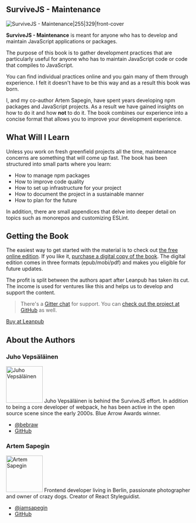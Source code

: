 ## SurviveJS - Maintenance

![SurviveJS - Maintenance|255|329|front-cover](assets/img/maintenance_title_page_small.png)

**SurviveJS - Maintenance** is meant for anyone who has to develop and maintain JavaScript applications or packages.

The purpose of this book is to gather development practices that are particularly useful for anyone who has to maintain JavaScript code or code that compiles to JavaScript.

You can find individual practices online and you gain many of them through experience. I felt it doesn't have to be this way and as a result this book was born.

I, and my co-author Artem Sapegin, have spent years developing npm packages and JavaScript projects. As a result we have gained insights on how to do it and how **not** to do it. The book combines our experience into a concise format that allows you to improve your development experience.

## What Will I Learn

Unless you work on fresh greenfield projects all the time, maintenance concerns are something that will come up fast. The book has been structured into small parts where you learn:

* How to manage npm packages
* How to improve code quality
* How to set up infrastructure for your project
* How to document the project in a sustainable manner
* How to plan for the future

In addition, there are small appendices that delve into deeper detail on topics such as monorepos and customizing ESLint.

## Getting the Book

The easiest way to get started with the material is to check out [the free online edition](/maintenance/foreword). If you like it, [purchase a digital copy of the book](https://leanpub.com/survivejs-maintenance). The digital edition comes in three formats (epub/mobi/pdf) and makes you eligible for future updates.

The profit is split between the authors apart after Leanpub has taken its cut. The income is used for ventures like this and helps us to develop and support the content.

> There's a [Gitter chat](https://gitter.im/survivejs/maintenance) for support. You can [check out the project at GitHub](https://github.com/survivejs/maintenance-book) as well.

<p>
<a class='btn btn--normal btn--buy' href='https://leanpub.com/survivejs-maintenance'>Buy at Leanpub</a>
</p>

## About the Authors

### Juho Vepsäläinen

<p>
<img src='https://www.gravatar.com/avatar/b26ec3c2769168c2cbc64cc3df9cdd9c?s=200' alt='Juho Vepsäläinen' class='author-photo' width='100' height='100' />
Juho Vepsäläinen is behind the SurviveJS effort. In addition to being a core developer of webpack, he has been active in the open source scene since the early 2000s. Blue Arrow Awards winner.
</p>

* [@bebraw](https://twitter.com/bebraw)
* [GitHub](https://github.com/bebraw)

### Artem Sapegin

<p>
<img src='https://www.gravatar.com/avatar/16a1493bcecf09614c413e571c371e96?s=200' alt='Artem Sapegin' class='author-photo' width='100' height='100' />
Frontend developer living in Berlin, passionate photographer and owner of crazy dogs. Creator of React Styleguidist.
</p>

* [@iamsapegin](https://twitter.com/iamsapegin)
* [GitHub](https://github.com/sapegin)
